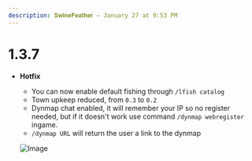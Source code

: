 ```yaml
---
description: 𝐒𝐰𝐢𝐧𝐞𝐅𝐞𝐚𝐭𝐡𝐞𝐫 — January 27 at 9:53 PM
---
```


# 1.3.7

*   **Hotfix**

    * You can now enable default fishing through `/lfish catalog`
    * Town upkeep reduced, from `0.3` to `0.2`
    * Dynmap chat enabled, it will remember your IP so no register needed, but if it doesn't work use command `/dynmap webregister` ingame.
    * `/dynmap URL` will return the user a link to the dynmap

    ![Image](https://media.discordapp.net/attachments/1140690008441888860/1200906379460870295/image.png?ex=65c7e238\&is=65b56d38\&hm=b9d8006124df44f11f42a8e1bdbf28abd25b1103c548da86c932b8a11a9fec58&=\&format=webp\&quality=lossless\&width=217\&height=20)

